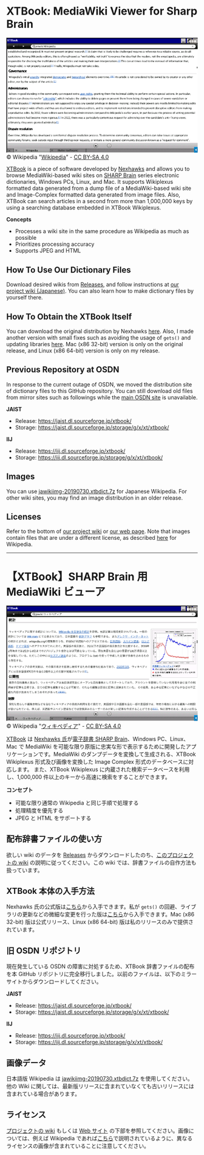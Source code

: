# XTBook: MediaWiki Viewer for Sharp Brain

![](XTBook-en.png)<br />
© Wikipedia "[Wikipedia](https://en.wikipedia.org/wiki/Wikipedia)" - [CC BY-SA 4.0](https://creativecommons.org/licenses/by-sa/4.0/)

[XTBook](https://www.nexhawks.net/) is a piece of software developed by [Nexhawks](https://github.com/yvt) and allows you to browse MediaWiki-based wiki sites on [SHARP Brain](https://jp.sharp/edictionary/) series electronic dictionaries, Windows PCs, Linux, and Mac. It supports Wikiplexus formatted data generated from a dump file of a MediaWiki-based wiki site and Image-Complex formatted data generated from image files. Also, XTBook can search articles in a second from more than 1,000,000 keys by using a searching database embedded in XTBook Wikiplexus.

**Concepts**

- Processes a wiki site in the same procedure as Wikipedia as much as possible
- Prioritizes processing accuracy
- Supports JPEG and HTML

## How To Use Our Dictionary Files

Download desired wikis from [Releases](../../releases), and follow instructions at [our project wiki (Japanese)](../../wiki). You can also learn how to make dictionary files by yourself there.

## How To Obtain the XTBook Itself

You can download the original distribution by Nexhawks [here](https://github.com/yvt/xtbook/releases). Also, I made another version with small fixes such as avoiding the usage of `gets()` and updating libraries [here](https://github.com/watamario15/xtbook/releases/tag/v0.2.7). Mac (x86 32-bit) version is only on the original release, and Linux (x86 64-bit) version is only on my release.

## Previous Repository at OSDN

In response to the current outage of OSDN, we moved the distribution site of dictionary files to this GitHub repository. You can still download old files from mirror sites such as followings while the [main OSDN site](https://osdn.net/projects/xtbook/) is unavailable.

**JAIST**

- Release: https://jaist.dl.sourceforge.jp/xtbook/
- Storage: https://jaist.dl.sourceforge.jp/storage/g/x/xt/xtbook/

**IIJ**

- Release: https://iij.dl.sourceforge.jp/xtbook/
- Storage: https://iij.dl.sourceforge.jp/storage/g/x/xt/xtbook/

## Images

You can use [jawikiimg-20190730.xtbdict.7z](https://iij.dl.sourceforge.jp/storage/g/x/xt/xtbook/WikipediaImage/20190730/jawikiimg-20190730.xtbdict.7z) for Japanese Wikipedia. For other wiki sites, you may find an image distribution in an older release.

## Licenses

Refer to the bottom of [our project wiki](../../wiki) or [our web page](https://watamario15.github.io/xtbook/). Note that images contain files that are under a different license, as described [here](https://dumps.wikimedia.org/legal.html) for Wikipedia.

---

# 【XTBook】SHARP Brain 用 MediaWiki ビューア

![](XTBook-ja.png)<br />
© Wikipedia "[ウィキペディア](https://ja.wikipedia.org/wiki/%E3%82%A6%E3%82%A3%E3%82%AD%E3%83%9A%E3%83%87%E3%82%A3%E3%82%A2)" - [CC BY-SA 4.0](https://creativecommons.org/licenses/by-sa/4.0/)

[XTBook](https://www.nexhawks.net/) は [Nexhawks 氏](https://github.com/yvt)が[電子辞書 SHARP Brain](https://jp.sharp/edictionary/)、Windows PC、Linux、Mac で MediaWiki を可能な限り原版に忠実な形で表示するために開発したアプリケーションです。MediaWiki のダンプデータを変換して生成される、XTBook Wikiplexus 形式及び画像を変換した Image Complex 形式のデータベースに対応します。 また、XTBook Wikiplexus に内蔵された検索データベースを利用し、1,000,000 件以上のキーから高速に検索をすることができます。

**コンセプト**

- 可能な限り通常の Wikipedia と同じ手順で処理する
- 処理精度を優先する
- JPEG と HTML をサポートする

## 配布辞書ファイルの使い方

欲しい wiki のデータを [Releases](../../releases) からダウンロードしたのち、[このプロジェクトの wiki](../../wiki) の説明に従ってください。この wiki では、辞書ファイルの自作方法も扱っています。

## XTBook 本体の入手方法

Nexhawks 氏の公式版は[こちら](https://github.com/yvt/xtbook/releases)から入手できます。私が `gets()` の回避、ライブラリの更新などの微細な変更を行った版は[こちら](https://github.com/watamario15/xtbook/releases/tag/v0.2.7)から入手できます。Mac (x86 32-bit) 版は公式リリース、Linux (x86 64-bit) 版は私のリリースのみで提供されています。

## 旧 OSDN リポジトリ

現在発生している OSDN の障害に対処するため、XTBook 辞書ファイルの配布を本 GitHub リポジトリに完全移行しました。以前のファイルは、以下のミラーサイトからダウンロードしてください。

**JAIST**

- Release: https://jaist.dl.sourceforge.jp/xtbook/
- Storage: https://jaist.dl.sourceforge.jp/storage/g/x/xt/xtbook/

**IIJ**

- Release: https://iij.dl.sourceforge.jp/xtbook/
- Storage: https://iij.dl.sourceforge.jp/storage/g/x/xt/xtbook/

## 画像データ

日本語版 Wikipedia は [jawikiimg-20190730.xtbdict.7z](https://iij.dl.sourceforge.jp/storage/g/x/xt/xtbook/WikipediaImage/20190730/jawikiimg-20190730.xtbdict.7z) を使用してください。他の Wiki に関しては、最新版リリースに含まれていなくても古いリリースには含まれている場合があります。

## ライセンス

[プロジェクトの wiki](../../wiki) もしくは [Web サイト](https://watamario15.github.io/xtbook/) の下部を参照してください。画像については、例えば Wikipedia であれば[こちら](https://dumps.wikimedia.org/legal.html)で説明されているように、異なるライセンスの画像が含まれていることに注意してください。
